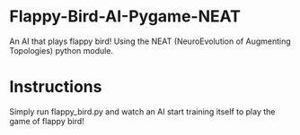 # Flappy-Bird-AI-Pygame-NEAT

An AI that plays flappy bird! Using the NEAT (NeuroEvolution of Augmenting Topologies) python module.

# Instructions

Simply run flappy_bird.py and watch an AI start training itself to play the game of flappy bird!